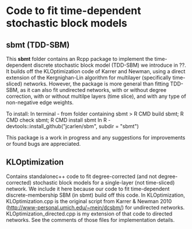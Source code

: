 # Code to fit time-dependent stochastic block models 

## sbmt (TDD-SBM)

This **sbmt** folder contains an Rcpp package to implement the time-dependent discrete stochastic block model (TDD-SBM) we introduce in ??. It builds off the KLOptimization code of Karrer and Newman, using a direct extension of the Kergnighan-Lin algorithm for multilayer (specifically time-sliced) networks. However, the package is more general than fitting TDD-SBM, as it can also fit undirected networks, with or without degree correction, with or without multilpe layers (time slice), and with any type of non-negative edge weights.

To install:
In terminal - from folder containing sbmt > R CMD build sbmt; R CMD check sbmt; R CMD install sbmt
In R - devtools::install_github("jcarlen/sbm", subdir = "sbmt") 

This package is a work in progress and any suggestions for improvements or found bugs are appreciated. 

## KLOptimization 

Contains standalonec++ code to fit degree-corrected (and not degree-corrected) stochastic block models for a single-layer (not time-sliced) network. We include it here because our code to fit time-dependent discrete-membership SBM (in sbmt) build off this code. In KLOptimization, KLOptimization.cpp is the original script from Karrer & Newman 2010 (http://www-personal.umich.edu/~mejn/dcsbm/) for undirected networks. KLOptimization_directed.cpp is my extension of that code to directed networks. See the comments of those files for implementation details.
